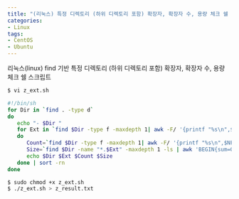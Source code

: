 ```yaml
---
title: "(리눅스) 특정 디렉토리 (하위 디렉토리 포함) 확장자, 확장자 수, 용량 체크 쉘 스크립트"
categories: 
- Linux
tags:
- CentOS
- Ubuntu
---
```


리눅스(linux) find 기반 특정 디렉토리 (하위 디렉토리 포함) 확장자, 확장자 수, 용량 체크 쉘 스크립트

```bash
$ vi z_ext.sh
```

```bash
#!/bin/sh
for Dir in `find . -type d`
do
   echo "- $Dir "
   for Ext in `find $Dir -type f -maxdepth 1| awk -F/ '{printf "%s\n",$NF}' | grep "\." | sed -e 's/.*\.\([a-zA-Z0-9].*\)/\1/g'  | sort -u`
   do
      Count=`find $Dir -type f -maxdepth 1| awk -F/ '{printf "%s\n",$NF}' | grep -c "\.${Ext}$"`
      Size=`find $Dir -name "*.$Ext" -maxdepth 1 -ls | awk 'BEGIN{sum=0} {sum=sum+$7} END{print sum}'`
      echo $Dir $Ext $Count $Size
   done | sort -rn
done
```

```bash
$ sudo chmod +x z_ext.sh
$ ./z_ext.sh > z_result.txt
```

